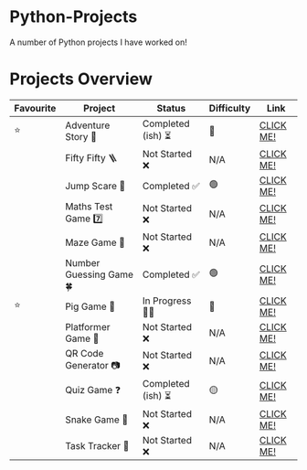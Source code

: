 # Python-Projects
A number of Python projects I have worked on!



# Projects Overview

| Favourite     | Project                 | Status              | Difficulty            | Link                                                                                               |
|---------------|-------------------------|---------------------|-----------------------|----------------------------------------------------------------------------------------------------|
| ⭐            | Adventure Story 🌋      | Completed (ish) ⏳  | 🔴                    | [CLICK ME!](https://github.com/Uzy777/Python-Projects/tree/main/Adventure%20Story)                 |
|               | Fifty Fifty 🪜          | Not Started ❌      | N/A                   | [CLICK ME!](https://github.com/Uzy777/Python-Projects/tree/main/Fifty%20Fifty)                     |
|               | Jump Scare 👹           | Completed ✅        | 🟢                    | [CLICK ME!](https://github.com/Uzy777/Python-Projects/tree/main/Jump%20Scare)                      |
|               | Maths Test Game 7️⃣      | Not Started ❌      | N/A                   | [CLICK ME!](https://github.com/Uzy777/Python-Projects/tree/main/Maths%20Test%20Game)               |
|               | Maze Game 👣            | Not Started ❌      | N/A                   | [CLICK ME!](https://github.com/Uzy777/Python-Projects/tree/main/Maze%20Game)                       |
|               | Number Guessing Game 🍀 | Completed ✅        | 🟢                    | [CLICK ME!](https://github.com/Uzy777/Python-Projects/tree/main/Number%20Guessing%20Game)          |
| ⭐            | Pig Game 🐷             | In Progress 👨‍💻      | 🔴                    | [CLICK ME!](https://github.com/Uzy777/Python-Projects/tree/main/Pig%20Game)                        |
|               | Platformer Game 👨      | Not Started ❌      | N/A                   | [CLICK ME!](https://github.com/Uzy777/Python-Projects/tree/main/Platformer%20Game)                 |
|               | QR Code Generator 📷    | Not Started ❌      | N/A                   | [CLICK ME!](https://github.com/Uzy777/Python-Projects/tree/main/QR%20Code%20Generator)             |
|               | Quiz Game ❓            | Completed (ish) ⏳  | 🟡                    | [CLICK ME!](https://github.com/Uzy777/Python-Projects/tree/main/Quiz%20Game)                       |
|               | Snake Game 🐍           | Not Started ❌      | N/A                   | [CLICK ME!](https://github.com/Uzy777/Python-Projects/tree/main/Snake%20Game)                      |
|               | Task Tracker 📝         | Not Started ❌      | N/A                   | [CLICK ME!](https://github.com/Uzy777/Python-Projects/tree/main/Task%20Tracker)                    |

